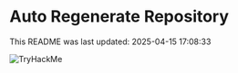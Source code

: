 # Auto Regenerate Repository

This README was last updated: 2025-04-15 17:08:33

 ![TryHackMe](https://tryhackme.com/badge/533634)